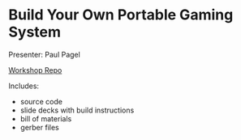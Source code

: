 # Build Your Own Portable Gaming System

Presenter:  Paul Pagel

[Workshop Repo](https://github.com/DigiTorus86/Teensy-R4ge-Pro)

Includes:  
* source code
* slide decks with build instructions
* bill of materials
* gerber files